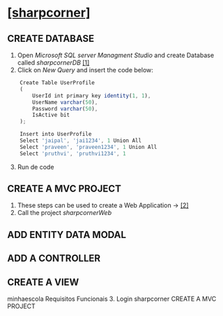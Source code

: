 # [[sharpcorner]](https://www.c-sharpcorner.com/article/simple-login-application-using-Asp-Net-mvc/)

## CREATE DATABASE
1. Open *Microsoft SQL server Managment Studio* and create Database called *sharpcornerDB* [[1]](https://support.mailessentials.gfi.com/hc/en-us/articles/360015116400-How-to-create-a-new-database-in-Microsoft-SQL-Server)
2. Click on *New Query* and insert the code below:
```js
    Create Table UserProfile  
    (  
        UserId int primary key identity(1, 1),  
        UserName varchar(50),  
        Password varchar(50),  
        IsActive bit  
    );

    Insert into UserProfile  
    Select 'jaipal', 'jai1234', 1 Union All  
    Select 'praveen', 'praveen1234', 1 Union All  
    Select 'pruthvi', 'pruthvi1234', 1 
```  
3. Run de code  

## CREATE A MVC PROJECT
1. These steps can be used to create a Web Application  -> [[2]](https://github.com/deyran/pro-asp-net-mvc/blob/main/CHAPTER%207%20-%20SPORTSSTORE%20-%20A%20REAL%20APPLICATION/AA%20GETTING%20STARTED.md)
2. Call the project *sharpcornerWeb*  

## ADD ENTITY DATA MODAL
## ADD A CONTROLLER
## CREATE A VIEW

minhaescola
    Requisitos Funcionais
        3. Login
            sharpcorner
                CREATE A MVC PROJECT